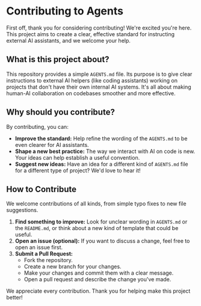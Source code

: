 # Contributing to Agents

First off, thank you for considering contributing! We're excited you're here. This project aims to create a clear, effective standard for instructing external AI assistants, and we welcome your help.

## What is this project about?

This repository provides a simple `AGENTS.md` file. Its purpose is to give clear instructions to external AI helpers (like coding assistants) working on projects that don't have their own internal AI systems. It's all about making human-AI collaboration on codebases smoother and more effective.

## Why should you contribute?

By contributing, you can:
-   **Improve the standard:** Help refine the wording of the `AGENTS.md` to be even clearer for AI assistants.
-   **Shape a new best practice:** The way we interact with AI on code is new. Your ideas can help establish a useful convention.
-   **Suggest new ideas:** Have an idea for a different kind of `AGENTS.md` file for a different type of project? We'd love to hear it!

## How to Contribute

We welcome contributions of all kinds, from simple typo fixes to new file suggestions.

1.  **Find something to improve:** Look for unclear wording in `AGENTS.md` or the `README.md`, or think about a new kind of template that could be useful.
2.  **Open an issue (optional):** If you want to discuss a change, feel free to open an issue first.
3.  **Submit a Pull Request:**
    -   Fork the repository.
    -   Create a new branch for your changes.
    -   Make your changes and commit them with a clear message.
    -   Open a pull request and describe the change you've made.

We appreciate every contribution. Thank you for helping make this project better!
